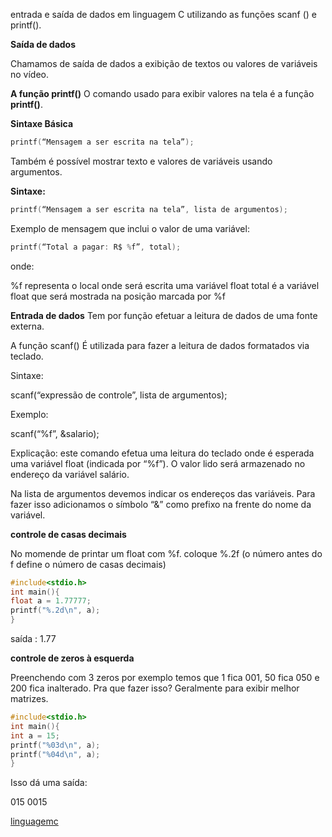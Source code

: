 entrada e saída de dados  em linguagem C utilizando as funções scanf () e printf().

**Saída de dados**

Chamamos de saída de dados a exibição de textos ou valores de variáveis no vídeo.

**A função printf()**
O comando usado para exibir valores na tela é a função **printf()**.

**Sintaxe Básica**
```c
printf(“Mensagem a ser escrita na tela”);
```
Também é possível mostrar texto e valores de variáveis usando argumentos.

**Sintaxe:**
```c
printf(“Mensagem a ser escrita na tela”, lista de argumentos);
```
Exemplo de mensagem que inclui o valor de uma variável:
```c
printf(“Total a pagar: R$ %f”, total);
```
onde:

%f representa o local onde será escrita uma variável float
total é a variável float que será mostrada na posição marcada por %f

**Entrada de dados**
Tem por função efetuar a leitura de dados de uma fonte externa.

A  função scanf()
É utilizada para fazer a leitura de dados formatados via teclado.

Sintaxe:

scanf(“expressão de controle”, lista de argumentos);

Exemplo:

scanf(“%f”, &salario);

Explicação: este comando efetua uma leitura do teclado onde é esperada uma variável float (indicada por “%f”). O valor lido será armazenado no endereço da variável salário.

Na lista de argumentos devemos indicar os endereços das variáveis. Para fazer isso adicionamos o símbolo  “&”  como prefixo na frente do nome da variável.

**controle de casas decimais**

No momende de printar um float com %f. coloque %.2f
(o número antes do f define o número de casas decimais)
```c
#include<stdio.h>
int main(){
float a = 1.77777;
printf("%.2d\n", a);
}
```
saída : 
1.77

**controle de zeros à esquerda**

Preenchendo com 3 zeros por exemplo temos que 1 fica 001, 50 fica 050 e 200 fica inalterado. Pra que fazer isso? Geralmente para exibir melhor matrizes.

```c
#include<stdio.h>
int main(){
int a = 15;
printf("%03d\n", a);
printf("%04d\n", a);
}
```
Isso dá uma saída:

015
0015

[linguagemc](http://linguagemc.com.br/operacoes-de-entrada-e-saida-de-dados-em-linguagem-c/)